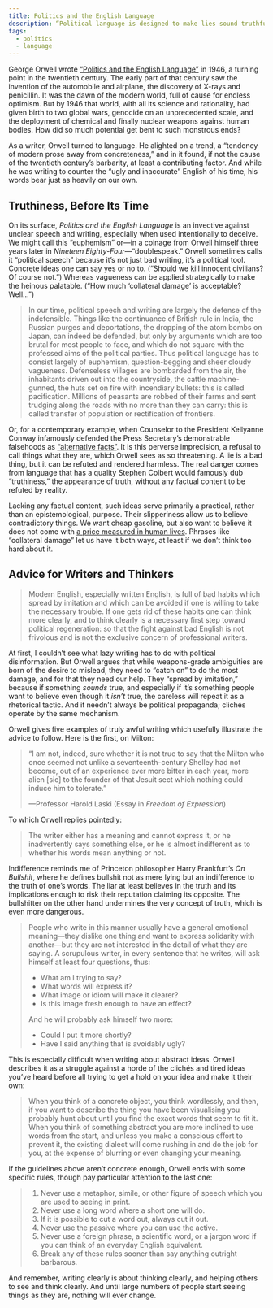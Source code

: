 ```yaml
---
title: Politics and the English Language
description: “Political language is designed to make lies sound truthful and murder respectable, and to give an appearance of solidity to pure wind.”
tags:
  - politics
  - language
---
```


George Orwell wrote [“Politics and the English Language”](http://www.orwell.ru/library/essays/politics/english/e_polit/) in 1946, a turning point in the twentieth century. The early part of that century saw the invention of the automobile and airplane, the discovery of X-rays and penicillin. It was the dawn of the modern world, full of cause for endless optimism. But by 1946 that world, with all its science and rationality, had given birth to two global wars, genocide on an unprecedented scale, and the deployment of chemical and finally nuclear weapons against human bodies. How did so much potential get bent to such monstrous ends?

As a writer, Orwell turned to language. He alighted on a trend, a “tendency of modern prose away from concreteness,” and in it found, if not the cause of the twentieth century’s barbarity, at least a contributing factor. And while he was writing to counter the “ugly and inaccurate” English of his time, his words bear just as heavily on our own.

## Truthiness, Before Its Time

On its surface, *Politics and the English Language* is an invective against unclear speech and writing, especially when used intentionally to deceive. We might call this “euphemism” or—in a coinage from Orwell himself three years later in *Nineteen Eighty-Four*—“doublespeak.” Orwell sometimes calls it “political speech” because it’s not just bad writing, it’s a political tool. Concrete ideas one can say yes or no to. (“Should we kill innocent civilians? Of course not.”) Whereas vagueness can be applied strategically to make the heinous palatable. (“How much ‘collateral damage’ is acceptable? Well…”)

> In our time, political speech and writing are largely the defense of the indefensible. Things like the continuance of British rule in India, the Russian purges and deportations, the dropping of the atom bombs on Japan, can indeed be defended, but only by arguments which are too brutal for most people to face, and which do not square with the professed aims of the political parties. Thus political language has to consist largely of euphemism, question-begging and sheer cloudy vagueness. Defenseless villages are bombarded from the air, the inhabitants driven out into the countryside, the cattle machine-gunned, the huts set on fire with incendiary bullets: this is called pacification. Millions of peasants are robbed of their farms and sent trudging along the roads with no more than they can carry: this is called transfer of population or rectification of frontiers.

Or, for a contemporary example, when Counselor to the President Kellyanne Conway infamously defended the Press Secretary’s demonstrable falsehoods as [“alternative facts”](https://en.wikipedia.org/wiki/Alternative_facts). It is this perverse imprecision, a refusal to call things what they are, which Orwell sees as so threatening. A lie is a bad thing, but it can be refuted and rendered harmless. The real danger comes from language that has a quality Stephen Colbert would famously dub “truthiness,” the appearance of truth, without any factual content to be refuted by reality.

Lacking any factual content, such ideas serve primarily a practical, rather than an epistemological, purpose. Their slipperiness allow us to believe contradictory things. We want cheap gasoline, but also want to believe it does not come with [a price measured in human lives](https://en.wikipedia.org/wiki/Casualties_of_the_Iraq_War). Phrases like “collateral damage” let us have it both ways, at least if we don’t think too hard about it.

## Advice for Writers and Thinkers

> Modern English, especially written English, is full of bad habits which spread by imitation and which can be avoided if one is willing to take the necessary trouble. If one gets rid of these habits one can think more clearly, and to think clearly is a necessary first step toward political regeneration: so that the fight against bad English is not frivolous and is not the exclusive concern of professional writers.

At first, I couldn’t see what lazy writing has to do with political disinformation. But Orwell argues that while weapons-grade ambiguities are born of the desire to mislead, they need to “catch on” to do the most damage, and for that they need our help. They “spread by imitation,” because if something *sounds* true, and especially if it’s something people want to believe even though it *isn’t* true, the careless will repeat it as a rhetorical tactic. And it needn’t always be political propaganda; clichés operate by the same mechanism.

Orwell gives five examples of truly awful writing which usefully illustrate the advice to follow. Here is the first, on Milton:

> “I am not, indeed, sure whether it is not true to say that the Milton who once seemed not unlike a seventeenth-century Shelley had not become, out of an experience ever more bitter in each year, more alien [sic] to the founder of that Jesuit sect which nothing could induce him to tolerate.”
>
> —Professor Harold Laski (Essay in *Freedom of Expression*)

To which Orwell replies pointedly:

> The writer either has a meaning and cannot express it, or he inadvertently says something else, or he is almost indifferent as to whether his words mean anything or not.

Indifference reminds me of Princeton philosopher Harry Frankfurt’s *On Bullshit*, where he defines bullshit not as mere lying but an indifference to the truth of one’s words. The liar at least believes in the truth and its implications enough to risk their reputation claiming its opposite. The bullshitter on the other hand undermines the very concept of truth, which is even more dangerous.

> People who write in this manner usually have a general emotional meaning—they dislike one thing and want to express solidarity with another—but they are not interested in the detail of what they are saying. A scrupulous writer, in every sentence that he writes, will ask himself at least four questions, thus:
>
> - What am I trying to say?
> - What words will express it?
> - What image or idiom will make it clearer?
> - Is this image fresh enough to have an effect?
>
> And he will probably ask himself two more:
>
> - Could I put it more shortly?
> - Have I said anything that is avoidably ugly?

This is especially difficult when writing about abstract ideas. Orwell describes it as a struggle against a horde of the clichés and tired ideas you’ve heard before all trying to get a hold on your idea and make it their own:

> When you think of a concrete object, you think wordlessly, and then, if you want to describe the thing you have been visualising you probably hunt about until you find the exact words that seem to fit it. When you think of something abstract you are more inclined to use words from the start, and unless you make a conscious effort to prevent it, the existing dialect will come rushing in and do the job for you, at the expense of blurring or even changing your meaning.

If the guidelines above aren’t concrete enough, Orwell ends with some specific rules, though pay particular attention to the last one:

> 1. Never use a metaphor, simile, or other figure of speech which you are used to seeing in print.
> 2. Never use a long word where a short one will do.
> 3. If it is possible to cut a word out, always cut it out.
> 4. Never use the passive where you can use the active.
> 5. Never use a foreign phrase, a scientific word, or a jargon word if you can think of an everyday English equivalent.
> 6. Break any of these rules sooner than say anything outright barbarous.

And remember, writing clearly is about thinking clearly, and helping others to see and think clearly. And until large numbers of people start seeing things as they are, nothing will ever change.
